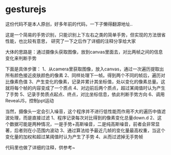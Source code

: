 # gesturejs

这份代码不是本人原创，好多年前的代码，一下子懒得翻源地址..

这是一个简易的手势识别，只能识别上下左右之类的简单手势，但实现的方法很省性能，也比较有意思，
研究了一下之后作了详细的注释分享给大家

大体的思路是：通过摄像头获取图像，放到canvas里面去，对比两帧之间的信息变化来判断手势

下面是具体步骤：
1、从camera里获取图像，放入canvas，通过一次遍历提取出所有颜色接近皮肤颜色的像素
2、同样处理下一帧。得到两个不同的帧后，遍历对比像素色值
3、产生变化的像素，记录并累计其坐标值，处以变化的像素总量。这就将每个帧的内容变成了一个质点
4、对边前后两个质点，超过某阈值时认为产生了手势
5、记录手势质点起点、终点，对比坐标信息，依此判断手势方向
6、调用RevealJS，控制ppt运动

当然，摄像头一定会引入噪音，这个程序并不进行低性能而作用不大的遍历中值滤波处理，而是直接过滤
1、程序记录每次对比得到的像素变化总量down.d
2、这个数据可能是两种情况，一是手势+高斯噪音，二是纯高斯噪音，前者会非常显著，后者则在小范围内波动
3、通过算法给予最近几帧的变化量最高权重，当这个变化量的加权和超过某阈值时认为产生了手势
4、从而过滤掉无手势帧

代码里也做了详细的注释，供参考~
